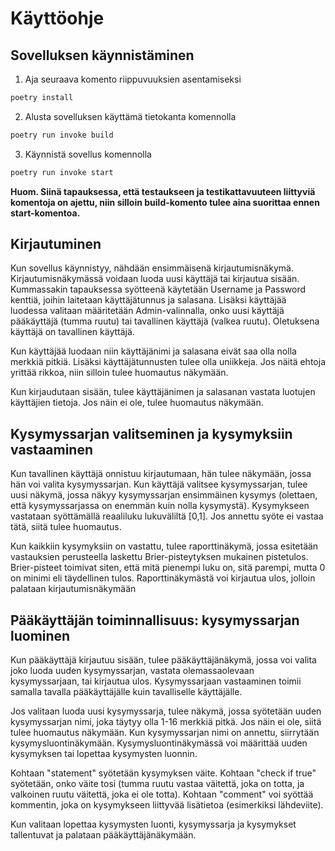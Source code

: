 # Käyttöohje

## Sovelluksen käynnistäminen

1. Aja seuraava komento riippuvuuksien asentamiseksi

```bash
poetry install
```

2. Alusta sovelluksen käyttämä tietokanta komennolla

```bash
poetry run invoke build
```

3. Käynnistä sovellus komennolla

```bash
poetry run invoke start
```

**Huom. Siinä tapauksessa, että testaukseen ja testikattavuuteen liittyviä komentoja on ajettu, niin silloin build-komento tulee aina suorittaa ennen start-komentoa.**

## Kirjautuminen

Kun sovellus käynnistyy, nähdään ensimmäisenä kirjautumisnäkymä. Kirjautumisnäkymässä voidaan luoda uusi käyttäjä tai kirjautua sisään. Kummassakin tapauksessa syötteenä käytetään Username ja Password kenttiä, joihin laitetaan käyttäjätunnus ja salasana. Lisäksi käyttäjää luodessa valitaan määritetään Admin-valinnalla, onko uusi käyttäjä pääkäyttäjä (tumma ruutu) tai tavallinen käyttäjä (valkea ruutu). Oletuksena käyttäjä on tavallinen käyttäjä.

Kun käyttäjää luodaan niin käyttäjänimi ja salasana eivät saa olla nolla merkkiä pitkiä. Lisäksi käyttäjätunnusten tulee olla uniikkeja. Jos näitä ehtoja yrittää rikkoa, niin silloin tulee huomautus näkymään.

Kun kirjaudutaan sisään, tulee käyttäjänimen ja salasanan vastata luotujen käyttäjien tietoja. Jos näin ei ole, tulee huomautus näkymään.

## Kysymyssarjan valitseminen ja kysymyksiin vastaaminen

Kun tavallinen käyttäjä onnistuu kirjautumaan, hän tulee näkymään, jossa hän voi valita kysymyssarjan. Kun käyttäjä valitsee kysymyssarjan, tulee uusi näkymä, jossa näkyy kysymyssarjan ensimmäinen kysymys (olettaen, että kysymyssarjassa on enemmän kuin nolla kysymystä). Kysymykseen vastataan syöttämällä reaaliluku lukuväliltä [0,1]. Jos annettu syöte ei vastaa tätä, siitä tulee huomautus. 

Kun kaikkiin kysymyksiin on vastattu, tulee raporttinäkymä, jossa esitetään vastauksien perusteella laskettu Brier-pisteytyksen mukainen pistetulos. Brier-pisteet toimivat siten, että mitä pienempi luku on, sitä parempi, mutta 0 on minimi eli täydellinen tulos. Raporttinäkymästä voi kirjautua ulos, jolloin palataan kirjautumisnäkymään

## Pääkäyttäjän toiminnallisuus: kysymyssarjan luominen

Kun pääkäyttäjä kirjautuu sisään, tulee pääkäyttäjänäkymä, jossa voi valita joko luoda uuden kysymyssarjan, vastata olemassaolevaan kysymyssarjaan, tai kirjautua ulos. Kysymyssarjaan vastaaminen toimii samalla tavalla pääkäyttäjälle kuin tavalliselle käyttäjälle. 

Jos valitaan luoda uusi kysymyssarja, tulee näkymä, jossa syötetään uuden kysymyssarjan nimi, joka täytyy olla 1-16 merkkiä pitkä. Jos näin ei ole, siitä tulee huomautus näkymään. Kun kysymyssarjan nimi on annettu, siirrytään kysymysluontinäkymään. Kysymysluontinäkymässä voi määrittää uuden kysymyksen tai lopettaa kysymysten luonnin. 

Kohtaan "statement" syötetään kysymyksen väite. Kohtaan "check if true" syötetään, onko väite tosi (tumma ruutu vastaa väitettä, joka on totta, ja valkoinen ruutu väitettä, joka ei ole totta). Kohtaan "comment" voi syöttää kommentin, joka on kysymykseen liittyvää lisätietoa (esimerkiksi lähdeviite).

Kun valitaan lopettaa kysymysten luonti, kysymyssarja ja kysymykset tallentuvat ja palataan pääkäyttäjänäkymään. 